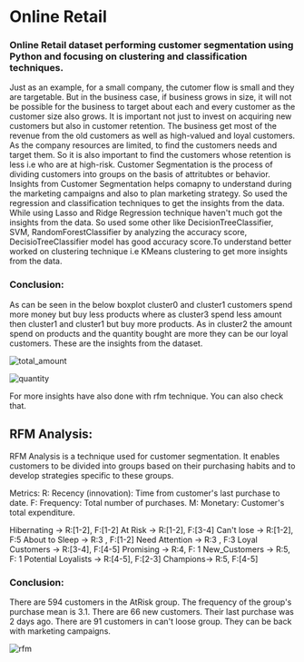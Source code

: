 # Online Retail

### Online Retail dataset performing customer segmentation using Python and focusing on clustering and classification techniques.

Just as an example, for a small company, the cutomer flow is small and they are targetable. But in the business case, if business grows in size, it will not be possible for the business to target about each and every customer as the customer size also grows. It is important not just to invest on acquiring new customers but also in customer retention. The business get most of the revenue from the old customers as well as high-valued and loyal customers. As the company resources are limited, to find the customers needs and target them. So it is also important to find the customers whose retention is less i.e who are at high-risk.
Customer Segmentation is the process of dividing customers into groups on the basis of attritubtes or behavior. Insights from Customer Segmentation helps comapny to understand during the marketing campaigns and also to plan marketing strategy. So used the regression and classification techniques to get the insights from the data. While using Lasso and Ridge Regression technique haven't much got the insights from the data. So used some other like DecisionTreeClassifier, SVM, RandomForestClassifier by analyzing the accuracy score, DecisioTreeClassifier model has good accuracy score.To understand better worked on clustering technique i.e KMeans clustering to get more insights from the data.
	
### Conclusion: 
As can be seen in the below boxplot cluster0 and cluster1 customers spend more money but buy less products where as cluster3 spend less amount then cluster1 and cluster1 but buy more products. As in cluster2 the amount spend on products and the quantity bought are more they can be our loyal customers. These are the insights from the dataset. 


![total_amount](https://user-images.githubusercontent.com/67755812/205316394-87a38a10-dba0-4e31-9fae-c2535740d98f.png)



![quantity](https://user-images.githubusercontent.com/67755812/205316417-30b981c5-a789-4861-a78b-06f94c1d1d60.png)






For more insights have also done with rfm technique. You can also check that.


## RFM Analysis:
RFM Analysis is a technique used for customer segmentation. It enables customers to be divided into groups based on their purchasing habits and to develop strategies specific to these groups.

Metrics: R: Recency (innovation): Time from customer's last purchase to date. F: Frequency: Total number of purchases. M: Monetary: Customer's total expenditure.

Hibernating -> R:[1-2], F:[1-2]
At Risk -> R:[1-2], F:[3-4]
Can't lose -> R:[1-2], F:5
About to Sleep -> R:3 , F:[1-2]
Need Attention -> R:3 , F:3
Loyal Customers -> R:[3-4], F:[4-5]
Promising -> R:4, F: 1
New_Customers -> R:5, F: 1
Potential Loyalists -> R:[4-5], F:[2-3]
Champions-> R:5, F:[4-5]

### Conclusion: 
There are 594 customers in the AtRisk group. The frequency of the group's purchase mean is 3.1. There are 66 new customers. Their last purchase was 2 days ago. There are 91 customers in can't loose group. They can be back with marketing campaigns.


![rfm](https://user-images.githubusercontent.com/67755812/205316465-4f8a7bb7-0da9-43f1-bc5c-ebd8cd7d17c8.PNG)


